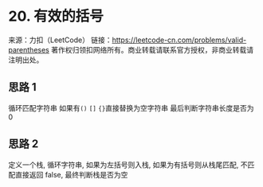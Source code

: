 # 20. 有效的括号

来源：力扣（LeetCode）
链接：https://leetcode-cn.com/problems/valid-parentheses
著作权归领扣网络所有。商业转载请联系官方授权，非商业转载请注明出处。

## 思路 1

循环匹配字符串 如果有`()` `[]` `{}`直接替换为空字符串 最后判断字符串长度是否为 0

## 思路 2

定义一个栈, 循环字符串, 如果为左括号则入栈, 如果为有括号则从栈尾匹配, 不匹配直接返回 false, 最终判断栈是否为空
